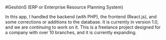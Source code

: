 #GestiónS (ERP or Enterprise Resource Planning System)

In this app, I handled the backend (with PHP), the frontend (React.js), and some corrections or additions to the database. It is currently in version 1.0, and we are continuing to work on it. This is a freelance project designed for a company with over 10 branches, and it is currently expanding.
